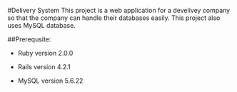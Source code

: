 #Delivery System
This project is a web application for a develivey company so that the company can handle their databases easily. 
This project also uses MySQL database. 

##Prerequsite:

* Ruby version 2.0.0

* Rails version 4.2.1

* MySQL version 5.6.22


